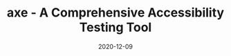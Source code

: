 ---
categories:
- Accessibility
- Tools
date: '2020-12-09'
tags:
- accessibility
- tools
title: axe - A Comprehensive Accessibility Testing Tool
---